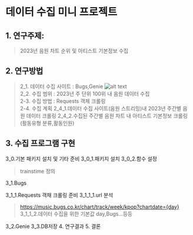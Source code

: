 # 데이터 수집 미니 프로젝트
## 1. 연구주제:
> 2023년 음원 차트 순위 및 아티스트 기본정보 수집


## 2. 연구방법
>2_1. 데이터 수집 사이트 : Bugs,Genie
![alt text](https://www.geniemusic.co.kr/assets/images/pc/bg_main_genie.png "Genie") <br>
>2_2. 수집 범위 : 2023년 주 단위 100위 내 음원 데이터 수집 <br>
>2-3. 수집 방법 : Requests 객체 크롤링<br>
>2-4. 수집 계획
2_4_1.데이터 수집 사이트(음원 스트리밍)내 2023년 주간별 음원 데이터 크롤링
2_4_2.수집된 주간별 음원 차트 내 아티스트 기본정보 크롤링(활동유형 분류,활동인원)
## 3. 수집 프로그램 구현
3_0.기본 패키지 설치 및 기타 준비
3_0_1.패키지 설치
3_0_2.함수 설정
>trainstime 정의

3_1.Bugs

3_1_1.Requests 객채 크롤링 준비
3_1_1_1.url 분석
>https://music.bugs.co.kr/chart/track/week/kpop?chartdate={day}
3_1_1_2.데이터 수집을 위한 기본값
>day,Bugs...등등


3_2.Genie
3_3.DB저장
4. 연구결과
5. 결론 